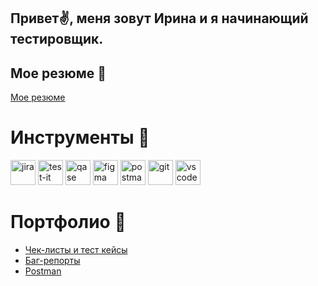 <!--Header
-->
<!--## Обо мне-->
## Привет✌, меня зовут Ирина и я начинающий тестировщик.
 
## Мое резюме 📜
[Мое резюме](https://github.com/irenelt)
<!--отредактировать создав реальное резюме и прикрепив ссылку-->
# Инструменты 🔬
<div>
 <img src="https://cdn.jsdelivr.net/gh/devicons/devicon/icons/jira/jira-original.svg" title="jira" alt="jira" width="40" height="40"/>

 <img src="https://docs.testit.software/images/testit_logo_icon_blue.png" title="test-it" alt="test-it" width="40" height="40"/>

 <img src="https://luna1.co/eb0187.png" title="qase" alt="qase" width="40" height="40"/>

 <img src="https://cdn.jsdelivr.net/gh/devicons/devicon/icons/figma/figma-original.svg" title="figma" alt="figma" width="40" height="40"/>

<img src="https://seeklogo.com/images/P/postman-logo-0087CA0D15-seeklogo.com.png" title="postman" alt="postman" width="40" height="40"/>

<img src="https://seeklogo.com/images/G/github-logo-5F384D0265-seeklogo.com.png" title="git" alt="git" width="40" height="40"/>

<img src="https://seeklogo.com/images/V/visual-studio-code-logo-43C3AC9C08-seeklogo.com.png" title="vs code" alt="vs code" width="40" height="40"/>

</div>

<!--![Jira](https://img.shields.io/badge/-Jira-2684ff?style=for-the-badge&logo=Jira&logoColor=2684ff)

![Azure DevOps](https://img.shields.io/badge/-Azure_DevOps-0078d4?style=for-the-badge&logo=Azure_DevOps&logoColor=0078d4)

![Postman](https://img.shields.io/badge/-Postman-EF5B25?style=for-the-badge&logo=Postman&logoColor=EF5B25)

![DevTools](https://img.shields.io/badge/-DevTools-EF5B25?style=for-the-badge&logo=DevTools&logoColor=EF5B25)-->
  
# Портфолио 💼

- <a href="https://github.com/irenelt/irenelt" rel="noflow">Чек-листы и тест кейсы</a> 
- <a href="https://github.com/irenelt/irenelt" rel="noflow">Баг-репорты</a>
- <a href="https://github.com/irenelt/irenelt" rel="noflow">Postman</a>

<!--## Статистика
[![irenelt's GitHub stats](https://github-readme-stats.vercel.app/api?username=irenelt)](https://github.com/irenelt/github-readme-stats)
![irenelt's GitHub stats](https://github-readme-stats.vercel.app/api?username=irenelt&show_icons=true&theme=tokyonight)-->